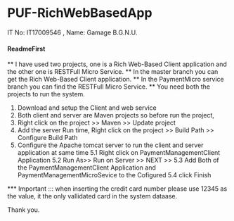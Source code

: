 # PUF-RichWebBasedApp
IT No: IT17009546  , Name: Gamage B.G.N.U.

#### ReadmeFirst
** I have used two projects, one is a Rich Web-Based Client application and the other one is RESTFull Micro Service.
** In the master branch you can get the Rich Web-Based Client application.
** In the PaymentMicro service branch you can find the RESTFull Micro Service.
** You need both the projects to run the system.

1. Download and setup the Client and web service
2. Both client and server are Maven projects so before run the project,
3. Right click on the project >> Maven >> Update project
4. Add the server Run time,
        Right click on the project >> Build Path >> Configure Build Path
5. Configure the Apache tomcat server to run the client and server application at same time
  5.1 Right click on PaymentManagementClient Application
  5.2 Run As>> Run on Server >> NEXT >> 
  5.3 Add Both of the PaymentManagementClient Application and PaymentManagementMicroSevice to the Cofigured
  5.4 click Finish
  
  *** Important ::: when inserting the credit card number please use 12345 as the value, it the only vallidated card in the 
  system dataase.
  
  Thank you.
          
